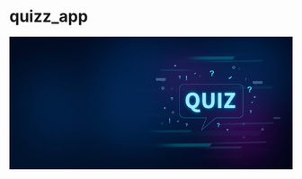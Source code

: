 # quizz_app

<img src="https://github.com/chanivicky658/COUNTER-APP-WAQAS-AFZAL-SP21-BCS-18/blob/main/quizz_app-%20waqas/assets/quizwaqas.jpg">
